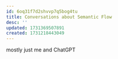 ```yaml
---
id: 6oq31f7d2shvvp7q5bog4tu
title: Conversations about Semantic Flow 
desc: ''
updated: 1731369507891
created: 1731218443049
---
```


mostly just me and ChatGPT